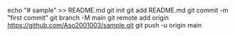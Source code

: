 echo "# sample" >> README.md
git init
git add README.md
git commit -m "first commit"
git branch -M main
git remote add origin https://github.com/Aso2001003/sample.git
git push -u origin main
